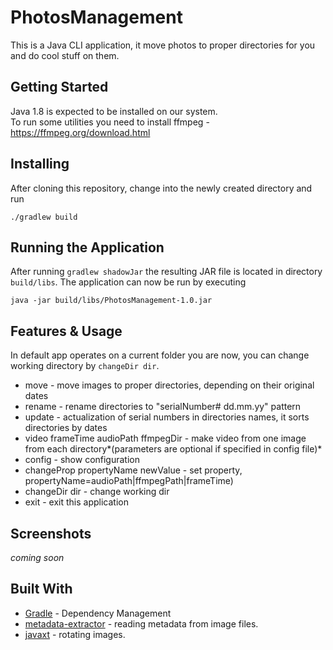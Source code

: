 # PhotosManagement

This is a Java CLI application, it move photos to proper directories for you and do cool stuff on them.

## Getting Started

Java 1.8 is expected to be installed on our system.\
To run some utilities you need to install ffmpeg - https://ffmpeg.org/download.html

## Installing

After cloning this repository, change into the newly created directory and run

```
./gradlew build
```

## Running the Application

After running `gradlew shadowJar` the resulting JAR file is located in directory `build/libs`.
The application can now be run by executing

```
java -jar build/libs/PhotosManagement-1.0.jar
```

## Features & Usage
In default app operates on a current folder you are now, you can change working directory by `changeDir dir`.

* move - move images to proper directories, depending on their original dates
* rename - rename directories to "serialNumber# dd.mm.yy" pattern
* update - actualization of serial numbers in directories names, it sorts directories by dates
* video frameTime audioPath ffmpegDir - make video from one image from each directory\*(parameters are optional if specified in config file)*
* config - show configuration
* changeProp propertyName newValue - set property, propertyName=audioPath|ffmpegPath|frameTime)
* changeDir dir - change working dir
* exit - exit this application

## Screenshots

*coming soon*

## Built With

* [Gradle](https://gradle.org) - Dependency Management
* [metadata-extractor](https://github.com/drewnoakes/metadata-extractor) -  reading metadata from image files.
* [javaxt](https://mvnrepository.com/artifact/javaxt/javaxt-core/1.7.8) - rotating images.
